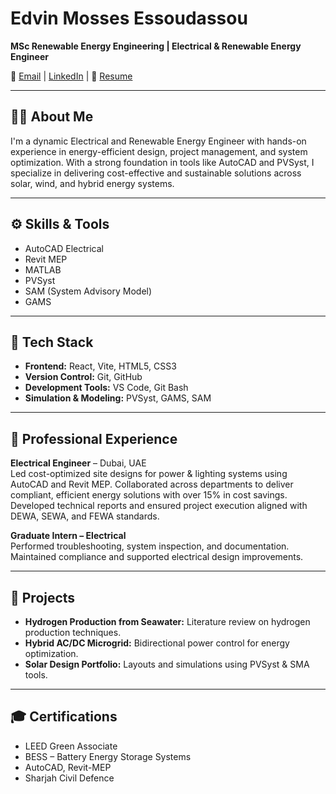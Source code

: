 # Edvin Mosses Essoudassou

**MSc Renewable Energy Engineering | Electrical & Renewable Energy Engineer**

📧 [Email](mailto:lfugai231@gmail.com) | [LinkedIn](https://www.linkedin.com/in/edvinmosses) | 📄 [Resume](#)

---

## 🧑‍💼 About Me

I'm a dynamic Electrical and Renewable Energy Engineer with hands-on experience in energy-efficient design, project management, and system optimization. With a strong foundation in tools like AutoCAD and PVSyst, I specialize in delivering cost-effective and sustainable solutions across solar, wind, and hybrid energy systems.

---

## ⚙️ Skills & Tools

- AutoCAD Electrical  
- Revit MEP  
- MATLAB  
- PVSyst  
- SAM (System Advisory Model)  
- GAMS

---

## 🧰 Tech Stack

- **Frontend:** React, Vite, HTML5, CSS3  
- **Version Control:** Git, GitHub  
- **Development Tools:** VS Code, Git Bash  
- **Simulation & Modeling:** PVSyst, GAMS, SAM

---

## 💼 Professional Experience

**Electrical Engineer** – Dubai, UAE  
Led cost-optimized site designs for power & lighting systems using AutoCAD and Revit MEP. Collaborated across departments to deliver compliant, efficient energy solutions with over 15% in cost savings. Developed technical reports and ensured project execution aligned with DEWA, SEWA, and FEWA standards.

**Graduate Intern – Electrical**  
Performed troubleshooting, system inspection, and documentation. Maintained compliance and supported electrical design improvements.

---

## 🚀 Projects

- **Hydrogen Production from Seawater:** Literature review on hydrogen production techniques.  
- **Hybrid AC/DC Microgrid:** Bidirectional power control for energy optimization.  
- **Solar Design Portfolio:** Layouts and simulations using PVSyst & SMA tools.

---

## 🎓 Certifications

- LEED Green Associate  
- BESS – Battery Energy Storage Systems  
- AutoCAD, Revit-MEP  
- Sharjah Civil Defence
